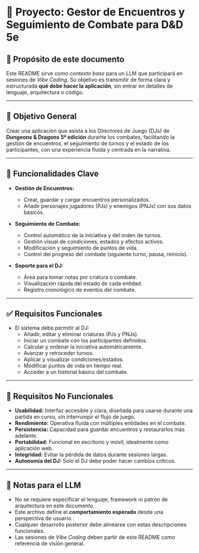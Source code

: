 # 📘 Proyecto: Gestor de Encuentros y Seguimiento de Combate para D&D 5e

## 🧠 Propósito de este documento

Este README sirve como *contexto base* para un LLM que participará en sesiones de _Vibe Coding_. Su objetivo es transmitir de forma clara y estructurada **qué debe hacer la aplicación**, sin entrar en detalles de lenguaje, arquitectura o código.

---

## 🎯 Objetivo General

Crear una aplicación que asista a los Directores de Juego (DJs) de **Dungeons & Dragons 5ª edición** durante los combates, facilitando la gestión de encuentros, el seguimiento de turnos y el estado de los participantes, con una experiencia fluida y centrada en la narrativa.

---

## 🧰 Funcionalidades Clave

- **Gestión de Encuentros:**
  - Crear, guardar y cargar encuentros personalizados.
  - Añadir personajes jugadores (PJs) y enemigos (PNJs) con sus datos básicos.

- **Seguimiento de Combate:**
  - Control automático de la iniciativa y del orden de turnos.
  - Gestión visual de condiciones, estados y efectos activos.
  - Modificación y seguimiento de puntos de vida.
  - Control del progreso del combate (siguiente turno, pausa, reinicio).

- **Soporte para el DJ:**
  - Área para tomar notas por criatura o combate.
  - Visualización rápida del estado de cada entidad.
  - Registro cronológico de eventos del combate.

---

## ✅ Requisitos Funcionales

- El sistema debe permitir al DJ:
  - Añadir, editar y eliminar criaturas (PJs y PNJs).
  - Iniciar un combate con los participantes definidos.
  - Calcular y ordenar la iniciativa automáticamente.
  - Avanzar y retroceder turnos.
  - Aplicar y visualizar condiciones/estados.
  - Modificar puntos de vida en tiempo real.
  - Acceder a un historial básico del combate.

---

## 🚫 Requisitos No Funcionales

- **Usabilidad:** Interfaz accesible y clara, diseñada para usarse durante una partida en curso, sin interrumpir el flujo de juego.
- **Rendimiento:** Operativa fluida con múltiples entidades en el combate.
- **Persistencia:** Capacidad para guardar encuentros y restaurarlos más adelante.
- **Portabilidad:** Funcional en escritorio y móvil, idealmente como aplicación web.
- **Integridad:** Evitar la pérdida de datos durante sesiones largas.
- **Autonomía del DJ:** Solo el DJ debe poder hacer cambios críticos.

---

## 📎 Notas para el LLM

- No se requiere especificar el lenguaje, framework ni patrón de arquitectura en este documento.
- Este archivo define el **comportamiento esperado** desde una perspectiva de usuario.
- Cualquier desarrollo posterior debe alinearse con estas descripciones funcionales.
- Las sesiones de *Vibe Coding* deben partir de este README como referencia de visión general.

